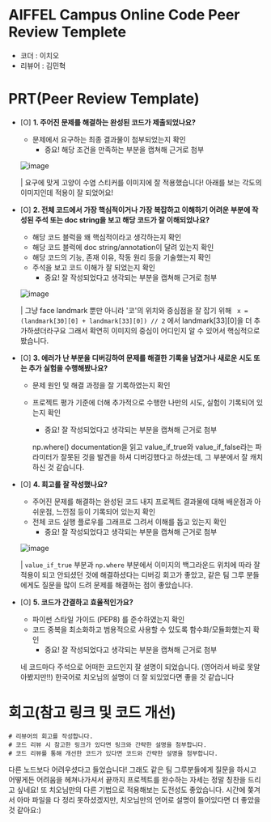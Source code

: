 # AIFFEL Campus Online Code Peer Review Templete
- 코더 : 이치오
- 리뷰어 : 김민혁


# PRT(Peer Review Template)
- [O]  **1. 주어진 문제를 해결하는 완성된 코드가 제출되었나요?**
    - 문제에서 요구하는 최종 결과물이 첨부되었는지 확인
        - 중요! 해당 조건을 만족하는 부분을 캡쳐해 근거로 첨부
     
    ![image](https://github.com/user-attachments/assets/27758071-2499-40d8-86db-38f8c200acb6)

    | 요구에 맞게 고양이 수염 스티커를 이미지에 잘 적용했습니다! 아래를 보는 각도의 이미지인데 적용이 잘 되었어요!
    
- [O]  **2. 전체 코드에서 가장 핵심적이거나 가장 복잡하고 이해하기 어려운 부분에 작성된 
주석 또는 doc string을 보고 해당 코드가 잘 이해되었나요?**
    - 해당 코드 블럭을 왜 핵심적이라고 생각하는지 확인
    - 해당 코드 블럭에 doc string/annotation이 달려 있는지 확인
    - 해당 코드의 기능, 존재 이유, 작동 원리 등을 기술했는지 확인
    - 주석을 보고 코드 이해가 잘 되었는지 확인
        - 중요! 잘 작성되었다고 생각되는 부분을 캡쳐해 근거로 첨부
     
    ![image](https://github.com/user-attachments/assets/c3134170-6700-49fc-bf69-da548ad4e655)

    | 그냥 face landmark 뿐만 아니라 '코'의 위치와 중심점을 잘 잡기 위해
    ` x = (landmark[30][0] + landmark[33][0]) // 2` 에서 landmark[33][0]을 더 추가하셨더라구요
    그래서 확연히 이미지의 중심이 어디인지 알 수 있어서 핵심적으로 봤습니다.

        
- [O]  **3. 에러가 난 부분을 디버깅하여 문제를 해결한 기록을 남겼거나
새로운 시도 또는 추가 실험을 수행해봤나요?**
    - 문제 원인 및 해결 과정을 잘 기록하였는지 확인
    - 프로젝트 평가 기준에 더해 추가적으로 수행한 나만의 시도, 
    실험이 기록되어 있는지 확인
        - 중요! 잘 작성되었다고 생각되는 부분을 캡쳐해 근거로 첨부
     
      np.where() documentation을 읽고 value_if_true와 value_if_false라는 파라미터가 잘못된 것을 발견을 하셔 디버깅했다고 하셨는데, 그 부분에서 잘 캐치하신 것 같습니다.
        
- [O]  **4. 회고를 잘 작성했나요?**
    - 주어진 문제를 해결하는 완성된 코드 내지 프로젝트 결과물에 대해
    배운점과 아쉬운점, 느낀점 등이 기록되어 있는지 확인
    - 전체 코드 실행 플로우를 그래프로 그려서 이해를 돕고 있는지 확인
        - 중요! 잘 작성되었다고 생각되는 부분을 캡쳐해 근거로 첨부
     
    ![image](https://github.com/user-attachments/assets/cf228b1f-ca36-4c45-89f3-6fcaf719ceb0)

    | `value_if_true` 부분과 `np.where` 부분에서 이미지의 백그라운드 위치에 따라 잘 적용이 되고 안되셨던 것에 해결하셨다는 디버깅 회고가 좋았고, 같은 팀 그루 분들에게도 질문을 많이 드려 문제를 해결하는 점이 좋았습니다.

        
- [O]  **5. 코드가 간결하고 효율적인가요?**
    - 파이썬 스타일 가이드 (PEP8) 를 준수하였는지 확인
    - 코드 중복을 최소화하고 범용적으로 사용할 수 있도록 함수화/모듈화했는지 확인
        - 중요! 잘 작성되었다고 생각되는 부분을 캡쳐해 근거로 첨부

    네 코드마다 주석으로 어떠한 코드인지 잘 설명이 되었습니다. (영어라서 바로 못알아봤지만!!)
    한국어로 치오님의 설명이 더 잘 되있었다면 좋을 것 같습니다
    


# 회고(참고 링크 및 코드 개선)
```
# 리뷰어의 회고를 작성합니다.
# 코드 리뷰 시 참고한 링크가 있다면 링크와 간략한 설명을 첨부합니다.
# 코드 리뷰를 통해 개선한 코드가 있다면 코드와 간략한 설명을 첨부합니다.
```

다른 노드보다 어려우셨다고 들었습니다! 그래도 같은 팀 그루분들에게 질문을 하시고 어떻게든 어려움을 헤쳐나가셔서 끝까지 프로젝트를 완수하는 자세는 정말 칭찬을 드리고 싶네요! 또 치오님만의 다른 기법으로 적용해보는 도전성도 좋았습니다. 시간에 쫒겨서 아마 파일을 다 정리 못하셨겠지만, 치오님만의 언어로 설명이 들어있다면 더 좋았을 것 같아요:)
